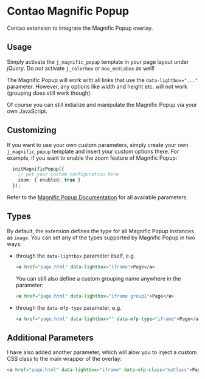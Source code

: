 Contao Magnific Popup
=====================

Contao extension to integrate the Magnific Popup overlay.

## Usage

Simply activate the `j_magnific_popup` template in your page layout under _jQuery_. Do _not_ activate `j_colorbox` or `moo_mediabox` as well!

The Magnific Popup will work with all links that use the `data-lightbox="..."` parameter. However, any options like width and height etc. will not work (grouping does still work though).

Of course you can still initialize and manipulate the Magnific Popup via your own JavaScript.

## Customizing

If you want to use your own custom parameters, simply create your own `j_magnific_popup` template and insert your custom options there. For example, if you want to enable the zoom feature of Magnific Popup:
```php
  initMagnificPopup({
    // put your custom configuration here
    zoom: { enabled: true }
  });
```
Refer to the [Magnific Popup Documentation](http://dimsemenov.com/plugins/magnific-popup/documentation.html) for all available parameters.

## Types

By default, the extension defines the type for all Magnific Popup instances as `image`. You can set any of the types supported by Magnific Popup in two ways:

- through the `data-lightbox` parameter itself, e.g.

  ```html
  <a href="page.html" data-lightbox="iframe">Page</a>
  ```

  You can still also define a custom grouping name anywhere in the parameter:

  ```html
  <a href="page.html" data-lightbox="iframe group1">Page</a>
  ```

- through the `data-mfp-type` parameter, e.g.

  ```html
  <a href="page.html" data-lightbox="" data-mfp-type="iframe">Page</a>
  ```

## Additional Parameters

I have also added another parameter, which will alow you to inject a custom CSS class to the main wrapper of the overlay:
```html
<a href="page.html" data-lightbox="iframe" data-mfp-class="myClass">Page</a>
```
